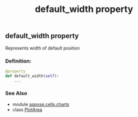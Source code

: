 ﻿---
title: default_width property
second_title: Aspose.Cells for Python via .NET API References
description: 
type: docs
weight: 100
url: /aspose.cells.charts/plotarea/default_width/
is_root: false
---

## default_width property


Represents width of default position
### Definition:
```python
@property
def default_width(self):
    ...
```

### See Also
* module [aspose.cells.charts](../../)
* class [PlotArea](/cells/python-net/aspose.cells.charts/plotarea)
